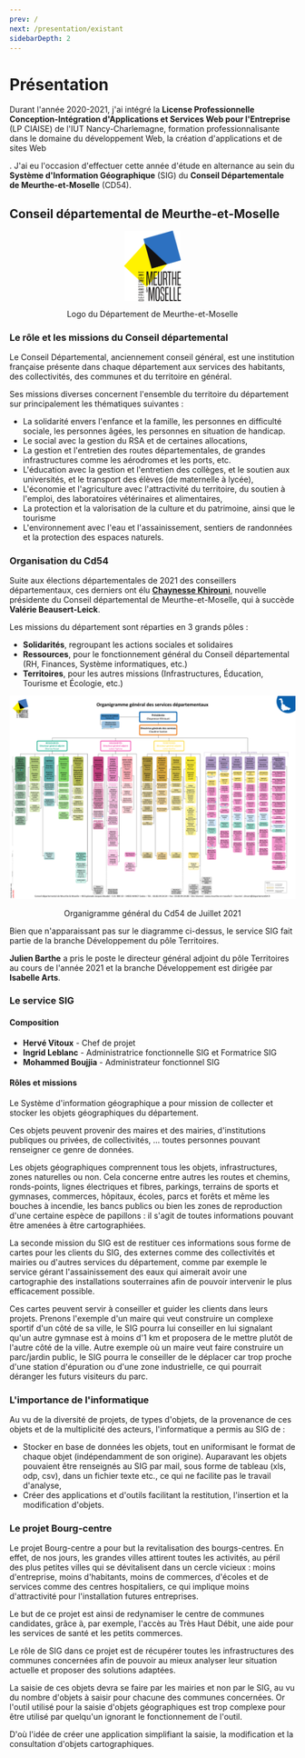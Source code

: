 ```yaml
---
prev: /
next: /presentation/existant
sidebarDepth: 2
---
```

# Présentation
Durant l'année 2020-2021, j'ai intégré la __License Professionnelle Conception-Intégration d'Applications et Services Web pour l'Entreprise__ (LP CIAISE) de l'IUT Nancy-Charlemagne, formation professionnalisante dans le domaine du développement Web, la création d'applications et de sites Web

. J'ai eu l'occasion d'effectuer cette année d'étude en alternance au sein du __Système d'Information Géographique__ (SIG) du __Conseil Départementale de Meurthe-et-Moselle__ (CD54).

## Conseil départemental de Meurthe-et-Moselle

![Logo du Département de Meurthe-et-Moselle](../assets/img/logo_cd.png)
<p style="text-align:center;">Logo du Département de Meurthe-et-Moselle</p>

<style>
img[alt="Logo du Département de Meurthe-et-Moselle"]{
    width:20%;
    display:block;
    margin:auto;
}
</style>

### Le rôle et les missions du Conseil départemental

Le Conseil Départemental, anciennement conseil général, est une institution française présente dans chaque département aux services des habitants, des collectivités, des communes et du territoire en général. 

Ses missions diverses concernent l'ensemble du territoire du département sur principalement les thématiques suivantes : 
- La solidarité envers l'enfance et la famille, les personnes en difficulté sociale, les personnes âgées, les personnes en situation de handicap.
- Le social avec la gestion du RSA et de certaines allocations,
- La gestion et l'entretien des routes départementales, de grandes infrastructures comme les aérodromes et les ports, etc.
- L'éducation avec la gestion et l'entretien des collèges, et le soutien aux universités, et le transport des élèves (de maternelle à lycée),
- L'économie et l'agriculture avec l'attractivité du territoire, du soutien à l'emploi, des laboratoires vétérinaires et alimentaires,
- La protection et la valorisation de la culture et du patrimoine, ainsi que le tourisme
- L'environnement avec l'eau et l'assainissement, sentiers de randonnées et la protection des espaces naturels.

### Organisation du Cd54
Suite aux élections départementales de 2021 des conseillers départementaux, ces derniers ont élu [__Chaynesse Khirouni__](http://meurthe-et-moselle.fr/departement/la-pr%C3%A9sidente), nouvelle présidente du Conseil départemental de Meurthe-et-Moselle, qui à succède __Valérie Beausert-Leick__.

Les missions du département sont réparties en 3 grands pôles : 
- __Solidarités__, regroupant les actions sociales et solidaires
- __Ressources__, pour le fonctionnement général du Conseil départemental (RH, Finances, Système informatiques, etc.)
- __Territoires__, pour les autres missions (Infrastructures, Éducation, Tourisme et Écologie, etc.)


![Organigramme général du Cd54 de Juillet 2021](../assets/img/orga_general.png)
<p style="text-align:center;">Organigramme général du Cd54 de Juillet 2021</p>

Bien que n'apparaissant pas sur le diagramme ci-dessus, le service SIG fait partie de la branche Développement du pôle Territoires. 

__Julien Barthe__ a pris le poste le directeur général adjoint du pôle Territoires au cours de l'année 2021 et la branche Développement est dirigée par __Isabelle Arts__. 

### Le service SIG
#### Composition
- __Hervé Vitoux__ - Chef de projet
- __Ingrid Leblanc__ - Administratrice fonctionnelle SIG et Formatrice SIG
- __Mohammed Boujjia__ - Administrateur fonctionnel SIG

#### Rôles et missions
Le Système d'information géographique a pour mission de collecter et stocker les objets géographiques du département.

Ces objets peuvent provenir des maires et des mairies, d'institutions publiques ou privées, de collectivités, ... toutes personnes pouvant renseigner ce genre de données. 

Les objets géographiques comprennent tous les objets, infrastructures, zones naturelles ou non. Cela concerne entre autres les routes et chemins, ronds-points, lignes électriques et fibres, parkings, terrains de sports et gymnases, commerces, hôpitaux, écoles, parcs et forêts et même les bouches à incendie, les bancs publics ou bien les zones de reproduction d'une certaine espèce de papillons : il s'agit de toutes informations pouvant être amenées à être cartographiées.

La seconde mission du SIG est de restituer ces informations sous forme de cartes pour les clients du SIG, des externes comme des collectivités et mairies ou d'autres services du département, comme par exemple le service gérant l'assainissement des eaux qui aimerait avoir une cartographie des installations souterraines afin de pouvoir intervenir le plus efficacement possible.

Ces cartes peuvent servir à conseiller et guider les clients dans leurs projets. Prenons l'exemple d'un maire qui veut construire un complexe sportif d'un côté de sa ville, le SIG pourra lui conseiller en lui signalant qu'un autre gymnase est à moins d'1 km et proposera de le mettre plutôt de l'autre côté de la ville. Autre exemple où un maire veut faire construire un parc/jardin public, le SIG pourra le conseiller de le déplacer car trop proche d'une station d'épuration ou d'une zone industrielle, ce qui pourrait déranger les futurs visiteurs du parc.

### L'importance de l'informatique
Au vu de la diversité de projets, de types d'objets, de la provenance de ces objets et de la multiplicité des acteurs, l'informatique a permis au SIG de :
- Stocker en base de données les objets, tout en uniformisant le format de chaque objet (indépendamment de son origine). Auparavant les objets pouvaient être renseignés au SIG par mail, sous forme de tableau (xls, odp, csv), dans un fichier texte etc., ce qui ne facilite pas le travail d'analyse,
- Créer des applications et d'outils facilitant la restitution, l'insertion et la modification d'objets.

### Le projet Bourg-centre
Le projet Bourg-centre a pour but la revitalisation des bourgs-centres. En effet, de nos jours, les grandes villes attirent toutes les activités, au péril des plus petites villes qui se dévitalisent dans un cercle vicieux : 
moins d'entreprise, moins d'habitants, moins de commerces, d'écoles et de services comme des centres hospitaliers, ce qui implique moins d'attractivité pour l'installation futures entreprises. 

Le but de ce projet est ainsi de redynamiser le centre de communes candidates, grâce à, par exemple, l'accès au Très Haut Débit, une aide pour les services de santé et les petits commerces. 

Le rôle de SIG dans ce projet est de récupérer toutes les infrastructures des communes concernées afin de pouvoir au mieux analyser leur situation actuelle et proposer des solutions adaptées.

La saisie de ces objets devra se faire par les mairies et non par le SIG, au vu du nombre d'objets à saisir pour chacune des communes concernées. Or l'outil utilisé pour la saisie d'objets géographiques est trop complexe pour être utilisé par quelqu'un ignorant le fonctionnement de l'outil.

D'où l'idée de créer une application simplifiant la saisie, la modification et la consultation d'objets cartographiques.
